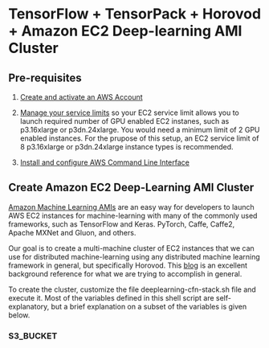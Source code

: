 # TensorFlow + TensorPack + Horovod + Amazon EC2 Deep-learning AMI Cluster

## Pre-requisites
1. [Create and activate an AWS Account](https://aws.amazon.com/premiumsupport/knowledge-center/create-and-activate-aws-account/)

2. [Manage your service limits](https://aws.amazon.com/premiumsupport/knowledge-center/manage-service-limits/) so your EC2 service limit allows you to launch required number of GPU enabled EC2 instanes, such as p3.16xlarge or p3dn.24xlarge. You would need a minimum limit of 2 GPU enabled instances. For the prupose of this setup, an EC2 service limit of 8 p3.16xlarge or p3dn.24xlarge instance types is recommended.

3. [Install and configure AWS Command Line Interface](https://docs.aws.amazon.com/cli/latest/userguide/cli-chap-welcome.html)

## Create Amazon EC2 Deep-Learning AMI Cluster

[Amazon Machine Learning AMIs](https://aws.amazon.com/machine-learning/amis/) are an easy way for developers to launch AWS EC2 instances for machine-learning with many of the commonly used frameworks, such as TensorFlow and Keras. PyTorch, Caffe, Caffe2, Apache MXNet and Gluon, and others.

Our goal is to create a multi-machine cluster of EC2 instances that we can use for distributed machine-learning using any distributed machine learning framework in general, but specifically Horovod. This [blog](https://aws.amazon.com/blogs/machine-learning/scalable-multi-node-deep-learning-training-using-gpus-in-the-aws-cloud/) is an excellent background reference for what we are trying to accomplish in general.

To create the cluster, customize the file deeplearning-cfn-stack.sh file and execute it. Most of the variables defined in this shell script are self-explanatory, but a brief explanation on a subset of the variables is given below. 

### S3_BUCKET

